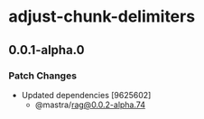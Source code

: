 # adjust-chunk-delimiters

## 0.0.1-alpha.0

### Patch Changes

- Updated dependencies [9625602]
  - @mastra/rag@0.0.2-alpha.74
